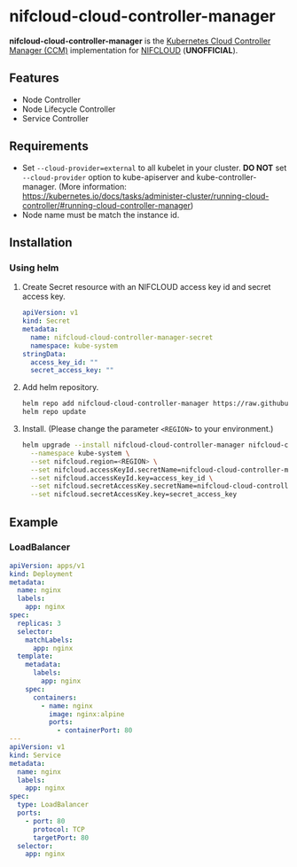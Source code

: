 # nifcloud-cloud-controller-manager

**nifcloud-cloud-controller-manager** is the [Kubernetes Cloud Controller Manager (CCM)](https://kubernetes.io/docs/tasks/administer-cluster/running-cloud-controller/) implementation for [NIFCLOUD](https://pfs.nifcloud.com/) (**UNOFFICIAL**).

## Features

- Node Controller
- Node Lifecycle Controller
- Service Controller

## Requirements

- Set `--cloud-provider=external` to all kubelet in your cluster. **DO NOT** set `--cloud-provider` option to kube-apiserver and kube-controller-manager. (More information: https://kubernetes.io/docs/tasks/administer-cluster/running-cloud-controller/#running-cloud-controller-manager)
- Node name must be match the instance id.

## Installation

### Using helm

1. Create Secret resource with an NIFCLOUD access key id and secret access key.
   ```yaml
   apiVersion: v1
   kind: Secret
   metadata:
     name: nifcloud-cloud-controller-manager-secret
     namespace: kube-system
   stringData:
     access_key_id: ""
     secret_access_key: ""
   ```
2. Add helm repository.
   ```sh
   helm repo add nifcloud-cloud-controller-manager https://raw.githubusercontent.com/nifcloud/nifcloud-cloud-controller-manager/main/charts
   helm repo update
   ```
3. Install. (Please change the parameter `<REGION>` to your environment.)
   ```sh
   helm upgrade --install nifcloud-cloud-controller-manager nifcloud-cloud-controller-manager/nifcloud-cloud-controller-manager \
     --namespace kube-system \
     --set nifcloud.region=<REGION> \
     --set nifcloud.accessKeyId.secretName=nifcloud-cloud-controller-manager-secret \
     --set nifcloud.accessKeyId.key=access_key_id \
     --set nifcloud.secretAccessKey.secretName=nifcloud-cloud-controller-manager-secret \
     --set nifcloud.secretAccessKey.key=secret_access_key
   ```

## Example

### LoadBalancer

```yaml
apiVersion: apps/v1
kind: Deployment
metadata:
  name: nginx
  labels:
    app: nginx
spec:
  replicas: 3
  selector:
    matchLabels:
      app: nginx
  template:
    metadata:
      labels:
        app: nginx
    spec:
      containers:
        - name: nginx
          image: nginx:alpine
          ports:
            - containerPort: 80
---
apiVersion: v1
kind: Service
metadata:
  name: nginx
  labels:
    app: nginx
spec:
  type: LoadBalancer
  ports:
    - port: 80
      protocol: TCP
      targetPort: 80
  selector:
    app: nginx
```
